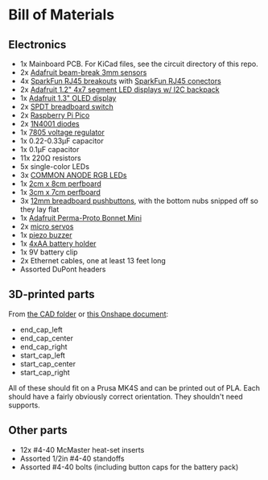 # Bill of Materials
## Electronics
* 1x Mainboard PCB. For KiCad files, see the circuit directory of this repo.
* 2x [Adafruit beam-break 3mm sensors](https://www.adafruit.com/product/2167)
* 4x [SparkFun RJ45 breakouts](https://www.sparkfun.com/sparkfun-rj45-breakout.html) with [SparkFun RJ45 conectors](https://www.sparkfun.com/rj45-8-pin-connector.html)
* 2x [Adafruit 1.2" 4x7 segment LED displays w/ I2C backpack](https://www.adafruit.com/product/1269)
* 1x [Adafruit 1.3" OLED display](https://www.adafruit.com/product/938)
* 2x [SPDT breadboard switch](https://www.adafruit.com/product/805)
* 2x [Raspberry Pi Pico](https://www.adafruit.com/product/5525)
* 2x [1N4001 diodes](https://www.adafruit.com/product/755)
* 1x [7805 voltage regulator](https://www.adafruit.com/product/2164)
* 1x 0.22-0.33µF capacitor
* 1x 0.1µF capacitor
* 11x 220Ω resistors
* 5x single-color LEDs
* 3x [COMMON ANODE RGB LEDs](https://www.adafruit.com/product/302)
* 1x [2cm x 8cm perfboard](https://www.adafruit.com/product/4783)
* 1x [3cm x 7cm perfboard](https://www.adafruit.com/product/4784)
* 3x [12mm breadboard pushbuttons](https://www.adafruit.com/product/1119), with the bottom nubs snipped off so they lay flat
* 1x [Adafruit Perma-Proto Bonnet Mini](https://www.adafruit.com/product/3203)
* 2x [micro servos](https://www.adafruit.com/product/169)
* 1x [piezo buzzer](https://www.adafruit.com/product/160)
* 1x [4xAA battery holder](https://www.adafruit.com/product/3859)
* 1x 9V battery clip
* 2x Ethernet cables, one at least 13 feet long
* Assorted DuPont headers

## 3D-printed parts
From [the CAD folder](/cad) or [this Onshape document]():
* end_cap_left
* end_cap_center
* end_cap_right
* start_cap_left
* start_cap_center
* start_cap_right

All of these should fit on a Prusa MK4S and can be printed out of PLA. Each should have a fairly obviously correct orientation. They shouldn't need supports.

## Other parts
* 12x #4-40 McMaster heat-set inserts
* Assorted 1/2in #4-40 standoffs
* Assorted #4-40 bolts (including button caps for the battery pack)